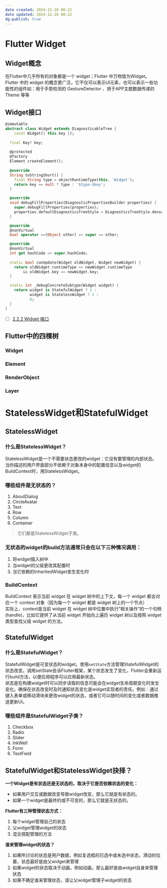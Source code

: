 ```yaml
---
date created: 2024-12-26 00:22
date updated: 2024-12-26 00:22
dg-publish: true
---
```


# Flutter Widget

## Widget概念

在Flutter中几乎所有的对象都是一个 widget；Flutter 中万物皆为Widget。<br>Flutter 中的 widget 的概念更广泛，它不仅可以表示UI元素，也可以表示一些功能性的组件如：用于手势检测的 GestureDetector 、用于APP主题数据传递的 Theme 等等

## Widget接口

```dart
@immutable
abstract class Widget extends DiagnosticableTree {
	const Widget({ this.key });
  
  final Key? key;
  
  @protected
  @factory
  Element createElement();
  
  @override
  String toStringShort() {
    final String type = objectRuntimeType(this, 'Widget');
    return key == null ? type : '$type-$key';
  }

  @override
  void debugFillProperties(DiagnosticPropertiesBuilder properties) {
    super.debugFillProperties(properties);
    properties.defaultDiagnosticsTreeStyle = DiagnosticsTreeStyle.dense;
  }

  @override
  @nonVirtual
  bool operator ==(Object other) => super == other;

  @override
  @nonVirtual
  int get hashCode => super.hashCode;
  
  static bool canUpdate(Widget oldWidget, Widget newWidget) {
    return oldWidget.runtimeType == newWidget.runtimeType
        && oldWidget.key == newWidget.key;
  }

  static int _debugConcreteSubtype(Widget widget) {
    return widget is StatefulWidget ? 1 :
           widget is StatelessWidget ? 2 :
           0;
  }
}
```

- [ ] [2.2.2 Widget 接口](https://book.flutterchina.club/chapter2/flutter_widget_intro.html#_2-2-2-widget-%E6%8E%A5%E5%8F%A3)

## Flutter中的四棵树

### Widget

### Element

### RenderObject

### Layer

# StatelessWidget和StatefulWidget

## StatelessWidget

### 什么是StatelessWidget？

StatelessWidget是一个不需要状态更改的widget：它没有要管理的内部状态。<br>当你描述的用户界面部分不依赖于对象本身中的配置信息以及widget的BuildContext时，用StatelessWidget。

### 哪些组件是无状态的？

1. AboutDialog
2. CircleAvatar
3. Text
4. Row
5. Column
6. Container

> 它们都是StatelessWidget子类。

### 无状态的widget的build方法通常只会在以下三种情况调用：

1. 将widget插入树中
2. 当widget的父级更改其配置时
3. 当它依赖的InheritedWidget发生变化时

### BuildContext

BuildContext 表示当前 widget 在 widget 树中的上下文，每一个 widget 都会对应一个 context 对象（因为每一个 widget 都是 widget 树上的一个节点）<br>实际上，context是当前 widget 在 widget 树中位置中执行”相关操作“的一个句柄(handle)，比如它提供了从当前 widget 开始向上遍历 widget 树以及按照 widget 类型查找父级 widget 的方法。

## StatefulWidget

### 什么是StatefulWidget？

StatefulWidget是可变状态的widget。使用`setState`方法管理StatefulWidget的状态改变。调用setState告诉Flutter框架，某个状态发生了变化，Flutter会重新运行build方法，以便应用程序可以应用最新状态。<br>状态是在构建widget时可以同步读取的信息可能会在widget生命周期变化时发生变化。确保在状态改变时及时通知状态变化是widget实现者的责任。例如：通过键入表单或移动滑块来更改widget的状态，或者它可以随时间的变化或者数据推送更新UI。

### 哪些组件是StatefulWidget子类？

1. Checkbox
2. Radio
3. Slider
4. InkWell
5. Form
6. TextField

## StatefulWidget和StatelessWidget抉择？

**一个Widget是有状态还是无状态的，取决于它是否依赖状态的变化：**

- 如果用户交互或数据改变导致widget改变，那么它就是有状态的。
- 如果一个widget是最终的或不可变的，那么它就是无状态的。

**Flutter有三种管理状态方式：**

1. 每个widget管理自己的状态
2. 父widget管理widget的状态
3. 混合搭配管理的方法

**谁来管理widget的状态？**

1. 如果所讨论的状态是用户数据，例如复选框的已选中或未选中状态，滑动的位置，状态最好是由父widget来管理
2. 如果widget的状态取决于动画，例如动画，那么最好是由widget自身来管理状态
3. 如果不确定谁来管理状态，请让父widget管理子widget的状态
